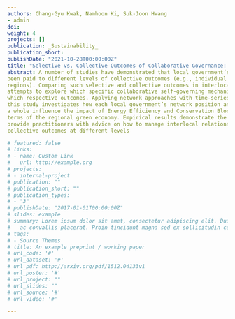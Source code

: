 ```yaml
---
authors: Chang-Gyu Kwak, Namhoon Ki, Suk-Joon Hwang
- admin
doi:
weight: 4
projects: []
publication: _Sustainability_
publication_short:
publishDate: "2021-10-28T00:00:00Z"
title: "Selective vs. Collective Outcomes of Collaborative Governance: The Impacts of Federal Stimulus Programs on Local and Regional Governance Outcomes"
abstract: A number of studies have demonstrated that local government’s self-governing mechanisms can bring about positive collective outcomes for an entire region. However, less attention has
been paid to different levels of collective outcomes (e.g., individual local governments vs. entire
regions). Comparing such selective and collective outcomes in interlocal collaborations, this study
attempts to explore which specific collaborative self-governing mechanisms can better work for
which respective outcomes. Applying network approaches with time-series cross-sectional data,
this study investigates how each local government’s network position and the network structure as
a whole influence the impact of Energy Efficiency and Conservation Block Grants on job creation in
terms of the regional green economy. Empirical results demonstrate the need for separating selective and collective outcomes in developing theories of regional governance. Additionally, the results
provide practitioners with advice on how to manage interlocal relationships in order to maximize
collective outcomes at different levels

# featured: false
# links:
# - name: Custom Link
#   url: http://example.org
# projects:
# - internal-project
# publication: ""
# publication_short: ""
# publication_types:
# - "3"
# publishDate: "2017-01-01T00:00:00Z"
# slides: example
# summary: Lorem ipsum dolor sit amet, consectetur adipiscing elit. Duis posuere tellus
#   ac convallis placerat. Proin tincidunt magna sed ex sollicitudin condimentum.
# tags:
# - Source Themes
# title: An example preprint / working paper
# url_code: '#'
# url_dataset: '#'
# url_pdf: http://arxiv.org/pdf/1512.04133v1
# url_poster: '#'
# url_project: ""
# url_slides: ""
# url_source: '#'
# url_video: '#'

---
```

